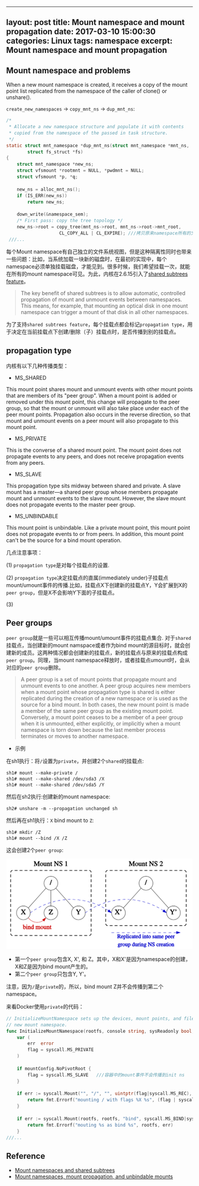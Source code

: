 
---
layout: post
title: Mount namespace and mount propagation
date: 2017-03-10 15:00:30
categories: Linux
tags: namespace
excerpt: Mount namespace and mount propagation
---

## Mount namespace and problems

When a new mount namespace is created, it receives a copy of the mount point list replicated from the
namespace of the caller of clone() or unshare().

`create_new_namespaces` -> `copy_mnt_ns` -> `dup_mnt_ns`:

```c
/*
 * Allocate a new namespace structure and populate it with contents
 * copied from the namespace of the passed in task structure.
 */
static struct mnt_namespace *dup_mnt_ns(struct mnt_namespace *mnt_ns,
		struct fs_struct *fs)
{
	struct mnt_namespace *new_ns;
	struct vfsmount *rootmnt = NULL, *pwdmnt = NULL;
	struct vfsmount *p, *q;

	new_ns = alloc_mnt_ns();
	if (IS_ERR(new_ns))
		return new_ns;

	down_write(&namespace_sem);
	/* First pass: copy the tree topology */
	new_ns->root = copy_tree(mnt_ns->root, mnt_ns->root->mnt_root,
					CL_COPY_ALL | CL_EXPIRE); ///拷贝原来namespace所有的文件系统
 ///...
 ```
 
 每个Mount namespace有自己独立的文件系统视图，但是这种隔离性同时也带来一些问题：比如，当系统加载一块新的磁盘时，在最初的实现中，每个namespace必须单独挂载磁盘，才能见到。很多时候，我们希望挂载一次，就能在所有的mount namespace可见。为此，内核在2.6.15引入了[shared subtrees feature](https://lwn.net/Articles/159077/)。
 
> The key benefit of shared subtrees is to allow automatic, controlled propagation of mount and unmount events between namespaces. This means, for example, that mounting an optical disk in one mount namespace can trigger a mount of that disk in all
other namespaces.

为了支持`shared subtrees feature`，每个挂载点都会标记`propagation type`，用于决定在当前挂载点下创建/删除（子）挂载点时，是否传播到别的挂载点。

## propagation type

内核有以下几种传播类型：

- MS_SHARED

This mount point shares mount and unmount events with other mount points that are members of its "peer group". When
a mount point is added or removed under this mount point, this change will propagate to the peer group, so that the mount or unmount will also take place under each of the peer mount points. Propagation also occurs in the reverse direction, so that mount and unmount events on a peer mount will also propagate to this mount point.

- MS_PRIVATE

This is the converse of a shared mount point. The mount point does not propagate events to any peers, and does not receive propagation events from any peers.

- MS_SLAVE

This propagation type sits midway between shared and private. A slave mount has a master—a shared peer group whose members propagate mount and unmount events to the slave mount. However, the slave mount does not propagate events to the master peer group.

- MS_UNBINDABLE

This mount point is unbindable. Like a private mount point, this mount point does not propagate events to or from peers. In addition, this mount point can't be the source for a bind mount operation.

几点注意事项：

(1) `propagation type`是对每个挂载点的设置.

(2) `propagation type`决定挂载点的直属(immediately under)子挂载点mount/umount事件的传播.比如，挂载点X下创建新的挂载点Y，Y会扩展到X的`peer group`，但是X不会影响Y下面的子挂载点。

(3) 

## Peer groups

`peer group`就是一些可以相互传播mount/umount事件的挂载点集合. 对于`shared`挂载点，当创建新的mount namspace或者作为bind mount的源目标时，就会创建新的成员。这两种情况都会创建新的挂载点，新的挂载点与原来的挂载点构成`peer group`。同理，当mount namespace释放时，或者挂载点umount时，会从对应的`peer group`删除。

> A peer group is a set of mount points that propagate mount and unmount events to one another. A peer group acquires new members when a mount point whose propagation type is shared is either replicated during the creation of a new namespace or is used as the source for a bind mount. In both cases, the new mount point is made a member of the same peer group as the existing mount point. Conversely, a mount point ceases to be a member of a peer group when it is unmounted, either explicitly, or implicitly when a mount namespace is torn down because the last member process terminates or moves to another namespace.

* 示例

在sh1执行：将`/`设置为`private`，并创建2个`shared`的挂载点:

```
sh1# mount --make-private / 
sh1# mount --make-shared /dev/sda3 /X 
sh1# mount --make-shared /dev/sda5 /Y 
```

然后在sh2执行:创建新的mount namespace:

```
sh2# unshare -m --propagation unchanged sh 
```

然后再在sh1执行：`X` bind mount to `Z`:

```
sh1# mkdir /Z 
sh1# mount --bind /X /Z 
```

这会创建2个`peer group`:

![](/assets/namespace/mount-namespace-01.png)

- 第一个`peer group`包含X, X', 和 Z。其中，X和X'是因为namespace的创建，X和Z是因为bind mount产生的。
- 第二个`peer group`只包含Y, Y'。

注意，因为`/`是`private`的，所以，bind mount Z并不会传播到第二个namespace。

来看Docker使用`private`的代码：

```go
// InitializeMountNamespace sets up the devices, mount points, and filesystems for use inside a
// new mount namespace.
func InitializeMountNamespace(rootfs, console string, sysReadonly bool, mountConfig *MountConfig) error {
	var (
		err  error
		flag = syscall.MS_PRIVATE
	)

	if mountConfig.NoPivotRoot {
		flag = syscall.MS_SLAVE   ///容器中的mount事件不会传播到init ns
	}

	if err := syscall.Mount("", "/", "", uintptr(flag|syscall.MS_REC), ""); err != nil { ///将/设置为private，与init ns完全隔离
		return fmt.Errorf("mounting / with flags %X %s", (flag | syscall.MS_REC), err)
	}

	if err := syscall.Mount(rootfs, rootfs, "bind", syscall.MS_BIND|syscall.MS_REC, ""); err != nil {
		return fmt.Errorf("mouting %s as bind %s", rootfs, err)
	}
///...
```

## Reference
 
 - [Mount namespaces and shared subtrees](https://lwn.net/Articles/689856/)
 - [Mount namespaces, mount propagation, and unbindable mounts](https://lwn.net/Articles/690679/)